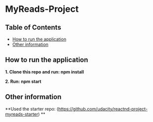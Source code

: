 ﻿# MyReads-Project

## Table of Contents

* [How to run the application](#how-to-run-the-app)
* [Other information](#other-information)

## How to run the application

**1. Clone this repo and run: npm install**

**2. Run: npm start**

## Other information

**Used the starter repo: (https://github.com/udacity/reactnd-project-myreads-starter) **